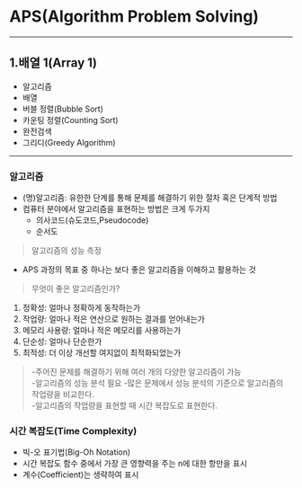 # APS(Algorithm Problem Solving)
---
## 1.배열 1(Array 1)
- 알고리즘
- 배열
- 버블 정렬(Bubble Sort)
- 카운팅 정렬(Counting Sort)
- 완전검색
- 그리디(Greedy Algorithm)
---
### 알고리즘
- (명)알고리즘: 유한한 단계를 통해 문제를 해결하기 위한 절차 혹은 단계적 방법
- 컴퓨터 분야에서 알고리즘을 표현하는 방법은 크게 두가지
  - 의사코드(슈도코드,Pseudocode)
  - 순서도  
> 알고리즘의 성능 측정
- APS 과정의 목표 중 하나는 보다 좋은 알고리즘을 이해하고 활용하는 것
>무엇이 좋은 알고리즘인가?  
1. 정확성: 얼마나 정확하게 동작하는가
2. 작업량: 얼마나 적은 연산으로 원하는 결과를 얻어내는가
3. 메모리 사용량: 얼마나 적은 메모리를 사용하는가
4. 단순성: 얼마나 단순한가
5. 최적성: 더 이상 개선할 여지없이 최적화되었는가

> -주어진 문제를 해결하기 위해 여러 개의 다양한 알고리즘이 가능  
> -알고리즘의 성능 분석 필요
> -많은 문제에서 성능 분석의 기준으로 알고리즘의 작업량을 비교한다.  
> -알고리즘의 작업량을 표현할 때 시간 복잡도로 표현한다.
### 시간 복잡도(Time Complexity)
- 빅-오 표기법(Big-Oh Notation)
- 시간 복잡도 함수 중에서 가장 큰 영향력을 주는 n에 대한 항만을 표시
- 계수(Coefficient)는 생략하여 표시